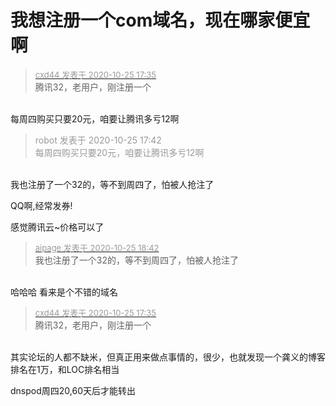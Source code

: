 # 我想注册一个com域名，现在哪家便宜啊


<div class="quote"><blockquote><font size="2"><a href="https://www.hostloc.com/forum.php?mod=redirect&amp;goto=findpost&amp;pid=9350539&amp;ptid=758321" target="_blank"><font color="#999999">cxd44 发表于 2020-10-25 17:35</font></a></font><br />
腾讯32，老用户，刚注册一个</blockquote></div><br />
每周四购买只要20元，咱要让腾讯多亏12啊<img src="static/image/smiley/default/lol.gif" smilieid="12" border="0" alt="" />

<div class="quote"><blockquote><font color="#999999">robot 发表于 2020-10-25 17:42</font><br />
<font color="#999999">每周四购买只要20元，咱要让腾讯多亏12啊</font></blockquote></div><br />
我也注册了一个32的，等不到周四了，怕被人抢注了<br />


QQ啊,经常发券!

感觉腾讯云~价格可以了

<div class="quote"><blockquote><font size="2"><a href="https://www.hostloc.com/forum.php?mod=redirect&amp;goto=findpost&amp;pid=9350730&amp;ptid=758321" target="_blank"><font color="#999999">aipage 发表于 2020-10-25 18:42</font></a></font><br />
我也注册了一个32的，等不到周四了，怕被人抢注了</blockquote></div><br />
哈哈哈<img src="static/image/smiley/default/lol.gif" smilieid="12" border="0" alt="" /> 看来是个不错的域名

<div class="quote"><blockquote><font size="2"><a href="https://www.hostloc.com/forum.php?mod=redirect&amp;goto=findpost&amp;pid=9350539&amp;ptid=758321" target="_blank"><font color="#999999">cxd44 发表于 2020-10-25 17:35</font></a></font><br />
腾讯32，老用户，刚注册一个</blockquote></div><br />
其实论坛的人都不缺米，但真正用来做点事情的，很少，也就发现一个龚义的博客排名在1万，和LOC排名相当

dnspod周四20,60天后才能转出
